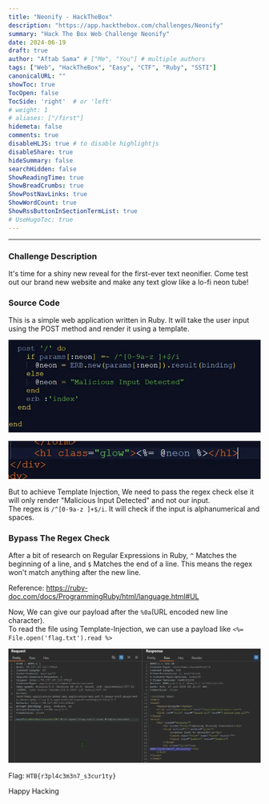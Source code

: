 ```yaml
---
title: "Neonify - HackTheBox"
description: "https://app.hackthebox.com/challenges/Neonify"
summary: "Hack The Box Web Challenge Neonify"
date: 2024-06-19
draft: true
author: "Aftab Sama" # ["Me", "You"] # multiple authors
tags: ["Web", "HackTheBox", "Easy", "CTF", "Ruby", "SSTI"]
canonicalURL: ""
showToc: true
TocOpen: false
TocSide: 'right'  # or 'left'
# weight: 1
# aliases: ["/first"]
hidemeta: false
comments: true
disableHLJS: true # to disable highlightjs
disableShare: true
hideSummary: false
searchHidden: false
ShowReadingTime: true
ShowBreadCrumbs: true
ShowPostNavLinks: true
ShowWordCount: true
ShowRssButtonInSectionTermList: true
# UseHugoToc: true
---
```


------------------------

### Challenge Description

It's time for a shiny new reveal for the first-ever text neonifier. Come test out our brand new website and make any text glow like a lo-fi neon tube!

### Source Code

This is a simple web application written in Ruby. It will take the user input using the POST method and render it using a template.

![source code](images/1.webp)

![template file](images/2.webp)

But to achieve Template Injection, We need to pass the regex check else it will only render  "Malicious Input Detected" and not our input. \
The regex is `/^[0-9a-z ]+$/i`. It will check if the input is alphanumerical and spaces.

### Bypass The Regex Check

After a bit of research on Regular Expressions in Ruby, `^` Matches the beginning of a line, and `$` Matches the end of a line.
This means the regex won't match anything after the new line.

Reference: https://ruby-doc.com/docs/ProgrammingRuby/html/language.html#UL

Now, We can give our payload after the `%0a`(URL encoded new line character). \
To read the file using Template-Injection, we can use a payload like `<%= File.open('flag.txt').read %>`

![flag](images/flag.webp)

Flag: `HTB{r3pl4c3m3n7_s3cur1ty}`

Happy Hacking
